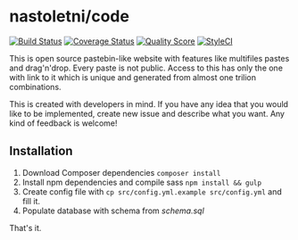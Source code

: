 # nastoletni/code

[![Build Status][ico-travis]][link-travis]
[![Coverage Status][ico-scrutinizer]][link-scrutinizer]
[![Quality Score][ico-code-quality]][link-code-quality]
[![StyleCI][ico-styleci]][link-styleci]

This is open source pastebin-like website with features like multifiles pastes and drag'n'drop. Every paste is not public. Access to this has only the one with link to it which is unique and generated from almost one trilion combinations.

This is created with developers in mind. If you have any idea that you would like to be implemented, create new issue and describe what you want. Any kind of feedback is welcome!

## Installation

1. Download Composer dependencies `composer install`
2. Install npm dependencies and compile sass `npm install && gulp`
3. Create config file with `cp src/config.yml.example src/config.yml` and fill it.
3. Populate database with schema from *schema.sql*

That's it.

[ico-travis]: https://img.shields.io/travis/nastoletni/code/master.svg?style=flat-square
[ico-scrutinizer]: https://img.shields.io/scrutinizer/coverage/g/nastoletni/code.svg?style=flat-square
[ico-code-quality]: https://img.shields.io/scrutinizer/g/nastoletni/code.svg?style=flat-square
[ico-styleci]: https://styleci.io/repos/92681743/shield?branch=master

[link-travis]: https://travis-ci.org/nastoletni/code
[link-scrutinizer]: https://scrutinizer-ci.com/g/nastoletni/code/code-structure
[link-code-quality]: https://scrutinizer-ci.com/g/nastoletni/code
[link-styleci]: https://styleci.io/repos/92681743
